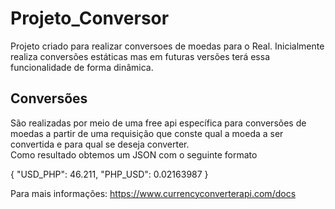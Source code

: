 # Projeto_Conversor

Projeto criado para realizar conversoes de moedas para o Real. Inicialmente realiza conversões estáticas mas em futuras versões terá essa funcionalidade de forma dinâmica.

## Conversões

  São realizadas por meio de uma free api específica para conversões de moedas a partir de uma requisição que conste qual a moeda a ser convertida e para qual se deseja converter.  
  Como resultado obtemos um JSON com o seguinte formato
  
  {
    "USD_PHP": 46.211,
    "PHP_USD": 0.02163987
  }
  
  Para mais informações: https://www.currencyconverterapi.com/docs
